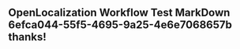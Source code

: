 <properties
ms.topic="hero-topic"
ms.test1="hero-topic"
ms.test2="test"/>

## OpenLocalization Workflow Test MarkDown 6efca044-55f5-4695-9a25-4e6e7068657b thanks!
